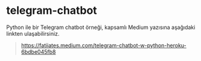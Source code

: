 # telegram-chatbot
Python ile bir Telegram chatbot örneği, kapsamlı Medium yazısına aşağıdaki linkten ulaşabilirsiniz.
> https://fatiiates.medium.com/telegram-chatbot-w-python-heroku-6bdbe045fb8
